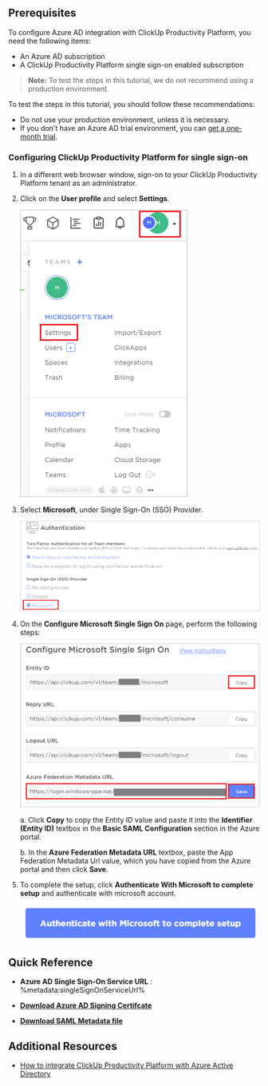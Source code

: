 ## Prerequisites

To configure Azure AD integration with ClickUp Productivity Platform, you need the following items:

- An Azure AD subscription
- A ClickUp Productivity Platform single sign-on enabled subscription

> **Note:**
> To test the steps in this tutorial, we do not recommend using a production environment.

To test the steps in this tutorial, you should follow these recommendations:

- Do not use your production environment, unless it is necessary.
- If you don't have an Azure AD trial environment, you can [get a one-month trial](https://azure.microsoft.com/pricing/free-trial/).

### Configuring ClickUp Productivity Platform for single sign-on

1. In a different web browser window, sign-on to your ClickUp Productivity Platform tenant as an administrator.

2. Click on the **User profile** and select **Settings**.

    ![ClickUp Productivity Configuration](./media/configure1.png)

3. Select **Microsoft**, under Single Sign-On (SSO) Provider.

    ![ClickUp Productivity Configuration](./media/configure2.png)

4. On the **Configure Microsoft Single Sign On** page, perform the following steps:

    ![ClickUp Productivity Configuration](./media/configure3.png)

    a. Click **Copy** to copy the Entity ID value and paste it into the **Identifier (Entity ID)** textbox in the **Basic SAML Configuration** section in the Azure portal.

    b. In the **Azure Federation Metadata URL** textbox, paste the App Federation Metadata Url value, which you have copied from the Azure portal and then click **Save**.

5. To complete the setup, click **Authenticate With Microsoft to complete setup** and authenticate with microsoft account.

    ![ClickUp Productivity Configuration](./media/configure4.png)

## Quick Reference

* **Azure AD Single Sign-On Service URL** : %metadata:singleSignOnServiceUrl%

* **[Download Azure AD Signing Certifcate](%metadata:CertificateDownloadRawUrl%)**

* **[Download SAML Metadata file](%metadata:metadataDownloadUrl%)**

## Additional Resources

* [How to integrate ClickUp Productivity Platform with Azure Active Directory](https://docs.microsoft.com/azure/active-directory/saas-apps/clickup-productivity-platform-tutorial)
